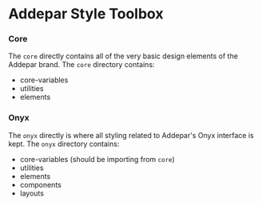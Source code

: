 # Addepar Style Toolbox

### Core
The `core` directly contains all of the very basic design elements of the
Addepar brand. The `core` directory contains:
- core-variables
- utilities
- elements

### Onyx
The `onyx` directly is where all styling related to Addepar's Onyx
interface is kept. The `onyx` directory contains:
- core-variables (should be importing from `core`)
- utilities
- elements
- components
- layouts
